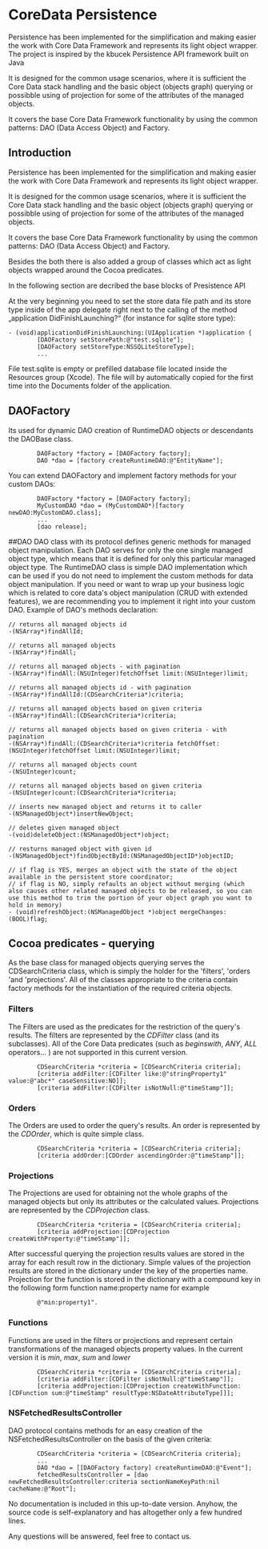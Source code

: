 # CoreData Persistence

Persistence has been implemented for the simplification and making easier the work with Core Data Framework and represents its light object wrapper. The project is inspired by the kbucek Persistence API framework built on Java

It is designed for the common usage scenarios, where it is sufficient the Core Data stack handling and the basic object (objects graph) querying or possibble using of projection for some of the attributes of the managed objects.

It covers the base Core Data Framework functionality by using the common patterns: DAO (Data Access Object) and Factory.

## Introduction
Persistence has been implemented for the simplification and making easier the work with Core Data Framework and represents its light object wrapper.

It is designed for the common usage scenarios, where it is sufficient the Core Data stack handling and the basic object (objects graph) querying or possibble using of projection for some of the attributes of the managed objects.

It covers the base Core Data Framework functionality by using the common patterns: DAO (Data Access Object) and Factory.

Besides the both there is also added a group of classes which act as light objects wrapped around the Cocoa predicates.

In the following section are decribed the base blocks of Presistence API

At the very beginning you need to set the store data file path and its store type inside of the app delegate right next to the calling of the method „application DidFinishLaunching?“ (for instance for sqlite store type):

```objc
- (void)applicationDidFinishLaunching:(UIApplication *)application {  
        [DAOFactory setStorePath:@"test.sqlite"]; 
        [DAOFactory setStoreType:NSSQLiteStoreType];
        ...
```
File test.sqlite is empty or prefilled database file located inside the Resources group (Xcode). 
The file will by automatically copied for the first time into the Documents folder of the application.

## DAOFactory
Its used for dynamic DAO creation of RuntimeDAO objects or descendants the DAOBase class.
```objc
        DAOFactory *factory = [DAOFactory factory];
        DAO *dao = [factory createRuntimeDAO:@"EntityName"];
```        
You can extend DAOFactory and implement factory methods for your custom DAOs:
```objc
        DAOFactory *factory = [DAOFactory factory];
        MyCustomDAO *dao = (MyCustomDAO*)[factory newDAO:MyCustomDAO.class];
        ...
        [dao release];
```
##DAO
DAO class with its protocol defines generic methods for managed object manipulation. Each DAO serves for only the one single managed object type, which means that it is defined for only this particular managed object type. The RuntimeDAO class is simple DAO implementation which can be used if you do not need to implement the custom methods for data object manipulation. If you need or want to wrap up your business logic which is related to core data's object manipulation (CRUD with extended features), we are recommending you to implement it right into your custom DAO. Example of DAO's methods declaration:
```objc
// returns all managed objects id
-(NSArray*)findAllId;

// returns all managed objects
-(NSArray*)findAll;

// returns all managed objects - with pagination
-(NSArray*)findAll:(NSUInteger)fetchOffset limit:(NSUInteger)limit;

// returns all managed objects id - with pagination
-(NSArray*)findAllId:(CDSearchCriteria*)criteria;

// returns all managed objects based on given criteria
-(NSArray*)findAll:(CDSearchCriteria*)criteria;

// returns all managed objects based on given criteria - with pagination
-(NSArray*)findAll:(CDSearchCriteria*)criteria fetchOffset:(NSUInteger)fetchOffset limit:(NSUInteger)limit;

// returns all managed objects count
-(NSUInteger)count;

// returns all managed objects based on given criteria
-(NSUInteger)count:(CDSearchCriteria*)criteria;

// inserts new managed object and returns it to caller
-(NSManagedObject*)insertNewObject;

// deletes given managed object
-(void)deleteObject:(NSManagedObject*)object;

// resturns managed object with given id
-(NSManagedObject*)findObjectById:(NSManagedObjectID*)objectID;

// if flag is YES, merges an object with the state of the object available in the persistent store coordinator; 
// if flag is NO, simply refaults an object without merging (which also causes other related managed objects to be released, so you can use this method to trim the portion of your object graph you want to hold in memory) 
- (void)refreshObject:(NSManagedObject *)object mergeChanges:(BOOL)flag;
```
## Cocoa predicates - querying
As the base class for managed objects querying serves the CDSearchCriteria class, which is simply the holder for the 'filters', 'orders 'and 'projections'. All of the classes appropriate to the criteria contain factory methods for the instantiation of the required criteria objects.
### Filters
The Filters are used as the predicates for the restriction of the query's results. The filters are represented by the *CDFilter* class (and its subclasses). All of the Core Data predicates (such as _beginswith_, _ANY_, _ALL_ operators… ) are not supported in this current version.
```objc
        CDSearchCriteria *criteria = [CDSearchCriteria criteria];
        [criteria addFilter:[CDFilter like:@"stringProperty1" value:@"abc*" caseSensitive:NO]];
        [criteria addFilter:[CDFilter isNotNull:@"timeStamp"]];
```
### Orders
The Orders are used to order the query's results. An order is represented by the *CDOrder*, which is quite simple class.
```objc
        CDSearchCriteria *criteria = [CDSearchCriteria criteria];
        [criteria addOrder:[CDOrder ascendingOrder:@"timeStamp"]];
```
### Projections
The Projections are used for obtaining not the whole graphs of the managed objects but only its attributes or the calculated values. Projections are represented by the *CDProjection* class.
```objc
        CDSearchCriteria *criteria = [CDSearchCriteria criteria];
        [criteria addProjection:[CDProjection createWithProperty:@"timeStamp"]];
```
After successful querying the projection results values are stored in the array for each result row in the dictionary. Simple values of the projection results are stored in the dictionary under the key of the properties name. Projection for the function is stored in the dictionary with a compound key in the following form function name:property name for example
```objc
        @"min:property1".
```
### Functions
Functions are used in the filters or projections and represent certain transformations of the managed objects property values. In the current version it is _min_, _max_, _sum_ and _lower_
```objc
        CDSearchCriteria *criteria = [CDSearchCriteria criteria];
        [criteria addFilter:[CDFilter isNotNull:@"timeStamp"]];
        [criteria addProjection:[CDProjection createWithFunction:[CDFunction sum:@"timeStamp" resultType:NSDateAttributeType]]];
```
### NSFetchedResultsController
DAO protocol contains methods for an easy creation of the NSFetchedResultsController on the basis of the given criteria:
```objc
        CDSearchCriteria *criteria = [CDSearchCriteria criteria];
        ...
        DAO *dao = [[DAOFactory factory] createRuntimeDAO:@"Event"];    
        fetchedResultsController = [dao newFetchedResultsController:criteria sectionNameKeyPath:nil cacheName:@"Root"];
```
No documentation is included in this up-to-date version. Anyhow, the source code is self-explanatory and has altogether only a few hundred lines.

Any questions will be answered, feel free to contact us.

